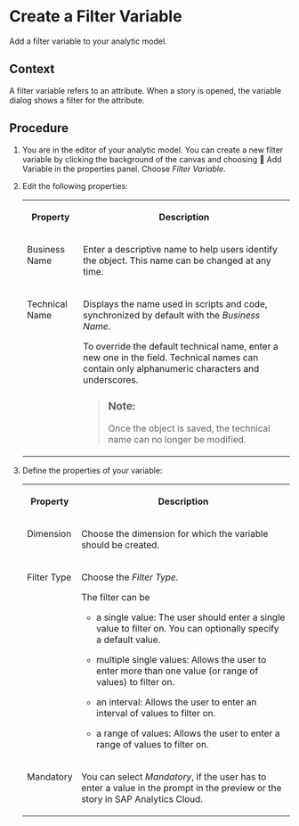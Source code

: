 <!-- loio8683b49e60c643f4947da11b5aa31585 -->

<link rel="stylesheet" type="text/css" href="../css/sap-icons.css"/>

# Create a Filter Variable

Add a filter variable to your analytic model.



## Context

A filter variable refers to an attribute. When a story is opened, the variable dialog shows a filter for the attribute.



## Procedure

1.  You are in the editor of your analytic model. You can create a new filter variable by clicking the background of the canvas and choosing <span class="FPA-icons-V3"></span> Add Variable in the properties panel. Choose *Filter Variable*.

2.  Edit the following properties:


    <table>
    <tr>
    <th valign="top">

    Property
    
    </th>
    <th valign="top">

    Description
    
    </th>
    </tr>
    <tr>
    <td valign="top">
    
    Business Name
    
    </td>
    <td valign="top">
    
    Enter a descriptive name to help users identify the object. This name can be changed at any time.
    
    </td>
    </tr>
    <tr>
    <td valign="top">
    
    Technical Name
    
    </td>
    <td valign="top">
    
    Displays the name used in scripts and code, synchronized by default with the *Business Name*.

    To override the default technical name, enter a new one in the field. Technical names can contain only alphanumeric characters and underscores.

    > ### Note:  
    > Once the object is saved, the technical name can no longer be modified.


    
    </td>
    </tr>
    </table>
    
3.  Define the properties of your variable:


    <table>
    <tr>
    <th valign="top">

    Property
    
    </th>
    <th valign="top">

    Description
    
    </th>
    </tr>
    <tr>
    <td valign="top">
    
    Dimension
    
    </td>
    <td valign="top">
    
    Choose the dimension for which the variable should be created.
    
    </td>
    </tr>
    <tr>
    <td valign="top">
    
    Filter Type
    
    </td>
    <td valign="top">
    
    Choose the *Filter Type*.

    The filter can be

    -   a single value: The user should enter a single value to filter on. You can optionally specify a default value.

    -   multiple single values: Allows the user to enter more than one value \(or range of values\) to filter on.

    -   an interval: Allows the user to enter an interval of values to filter on.

    -   a range of values: Allows the user to enter a range of values to filter on.



    
    </td>
    </tr>
    <tr>
    <td valign="top">
    
    Mandatory
    
    </td>
    <td valign="top">
    
    You can select *Mandatory*, if the user has to enter a value in the prompt in the preview or the story in SAP Analytics Cloud.
    
    </td>
    </tr>
    </table>
    

